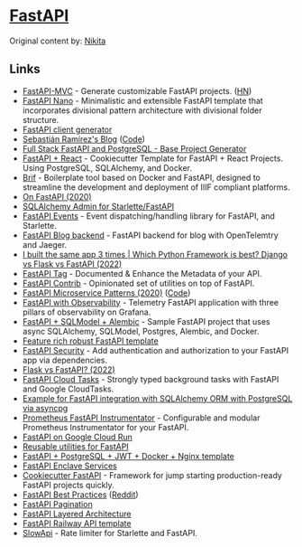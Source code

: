 # [FastAPI](https://fastapi.tiangolo.com/)

Original content by: [Nikita](https://wiki.nikiv.dev/)

## Links

- [FastAPI-MVC](https://github.com/rszamszur/fastapi-mvc) - Generate customizable FastAPI projects. ([HN](https://news.ycombinator.com/item?id=29895932))
- [FastAPI Nano](https://github.com/rednafi/fastapi-nano) - Minimalistic and extensible FastAPI template that incorporates divisional pattern architecture with divisional folder structure.
- [FastAPI client generator](https://github.com/dmontagu/fastapi_client)
- [Sebastián Ramírez's Blog](https://dev.to/tiangolo) ([Code](https://github.com/tiangolo/blog-posts))
- [Full Stack FastAPI and PostgreSQL - Base Project Generator](https://github.com/tiangolo/full-stack-fastapi-postgresql)
- [FastAPI + React](https://github.com/Buuntu/fastapi-react) - Cookiecutter Template for FastAPI + React Projects. Using PostgreSQL, SQLAlchemy, and Docker.
- [Brif](https://github.com/pierrz/brif) - Boilerplate tool based on Docker and FastAPI, designed to streamline the development and deployment of IIIF compliant platforms.
- [On FastAPI (2020)](https://iwpnd.pw/articles/2020-01/opinion-on-fastapi)
- [SQLAlchemy Admin for Starlette/FastAPI](https://github.com/aminalaee/sqladmin)
- [FastAPI Events](https://github.com/melvinkcx/fastapi-events) - Event dispatching/handling library for FastAPI, and Starlette.
- [FastAPI Blog backend](https://github.com/fike/fastapi-blog) - FastAPI backend for blog with OpenTelemtry and Jaeger.
- [I built the same app 3 times | Which Python Framework is best? Django vs Flask vs FastAPI (2022)](https://www.youtube.com/watch?v=3vfum74ggHE)
- [FastAPI Tag](https://github.com/yezz123/fastapi-tag) - Documented & Enhance the Metadata of your API.
- [FastAPI Contrib](https://github.com/identixone/fastapi_contrib) - Opinionated set of utilities on top of FastAPI.
- [FastAPI Microservice Patterns (2020)](https://florian-kromer.medium.com/fastapi-microservice-patterns-3052c1241019) ([Code](https://github.com/fkromer/fastapi-microservice-patterns))
- [FastAPI with Observability](https://github.com/Blueswen/fastapi-observability) - Telemetry FastAPI application with three pillars of observability on Grafana.
- [FastAPI + SQLModel + Alembic](https://github.com/testdrivenio/fastapi-sqlmodel-alembic) - Sample FastAPI project that uses async SQLAlchemy, SQLModel, Postgres, Alembic, and Docker.
- [Feature rich robust FastAPI template](https://github.com/s3rius/FastAPI-template)
- [FastAPI Security](https://github.com/jacobsvante/fastapi-security) - Add authentication and authorization to your FastAPI app via dependencies.
- [Flask vs FastAPI? (2022)](https://www.reddit.com/r/Python/comments/ujoggf/flask_vs_fastapi/)
- [FastAPI Cloud Tasks](https://github.com/Adori/fastapi-cloud-tasks) - Strongly typed background tasks with FastAPI and Google CloudTasks.
- [Example for FastAPI integration with SQLAlchemy ORM with PostgreSQL via asyncpg](https://github.com/grillazz/fastapi-sqlalchemy-asyncpg)
- [Prometheus FastAPI Instrumentator](https://github.com/trallnag/prometheus-fastapi-instrumentator) - Configurable and modular Prometheus Instrumentator for your FastAPI.
- [FastAPI on Google Cloud Run](https://github.com/anthonycorletti/cloudrun-fastapi)
- [Reusable utilities for FastAPI](https://github.com/dmontagu/fastapi-utils)
- [FastAPI + PostgreSQL + JWT + Docker + Nginx template](https://github.com/m0kr4n3/fastapi_project_template)
- [FastAPI Enclave Services](https://github.com/ObliviousAI/FastAPI-Enclave-Services)
- [Cookiecutter FastAPI](https://github.com/Tobi-De/cookiecutter-fastapi) - Framework for jump starting production-ready FastAPI projects quickly.
- [FastAPI Best Practices](https://github.com/zhanymkanov/fastapi-best-practices) ([Reddit](https://www.reddit.com/r/Python/comments/wrt7om/fastapi_best_practices/))
- [FastAPI Pagination](https://github.com/uriyyo/fastapi-pagination)
- [FastAPI Layered Architecture](https://github.com/teamhide/fastapi-layered-architecture)
- [FastAPI Railway API template](https://github.com/simonw/railway-fastapi-demo)
- [SlowApi](https://github.com/laurentS/slowapi) - Rate limiter for Starlette and FastAPI.
